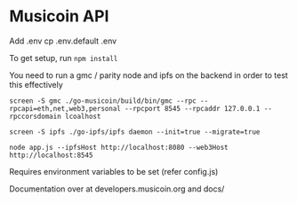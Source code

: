Musicoin API
===============
Add .env
cp .env.default .env

To get setup, run `npm install`

You need to run a gmc / parity node and ipfs on the backend in order to test this effectively

```
screen -S gmc ./go-musicoin/build/bin/gmc --rpc --rpcapi=eth,net,web3,personal --rpcport 8545 --rpcaddr 127.0.0.1 --rpccorsdomain lcoalhost
```

```
screen -S ipfs ./go-ipfs/ipfs daemon --init=true --migrate=true
```

`node app.js --ipfsHost http://localhost:8080 --web3Host http://localhost:8545`

Requires environment variables to be set (refer config.js)

Documentation over at developers.musicoin.org and docs/

